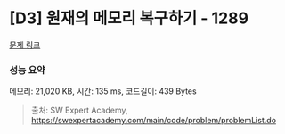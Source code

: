 # [D3] 원재의 메모리 복구하기 - 1289 

[문제 링크](https://swexpertacademy.com/main/code/problem/problemDetail.do?contestProbId=AV19AcoKI9sCFAZN) 

### 성능 요약

메모리: 21,020 KB, 시간: 135 ms, 코드길이: 439 Bytes



> 출처: SW Expert Academy, https://swexpertacademy.com/main/code/problem/problemList.do